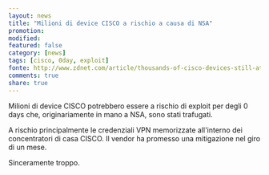 ```yaml
---
layout: news
title: "Milioni di device CISCO a rischio a causa di NSA"
promotion: 
modified: 
featured: false
category: [news]
tags: [cisco, 0day, exploit]
fonte: http://www.zdnet.com/article/thousands-of-cisco-devices-still-at-risk-of-unpatched-nsa-zero-day/
comments: true
share: true
---
```


Milioni di device CISCO potrebbero essere a rischio di exploit per degli 0 days che, originariamente in mano a NSA, sono stati trafugati.

A rischio principalmente le credenziali VPN memorizzate all'interno dei concentratori di casa CISCO.
Il vendor ha promesso una mitigazione nel giro di un mese.

Sinceramente troppo.
